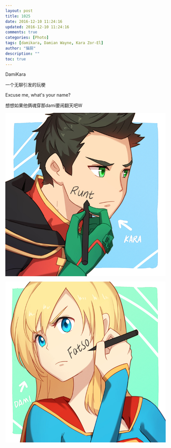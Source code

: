 ```yaml
---
layout: post
title: 1025
date: 2016-12-10 11:24:16
updated: 2016-12-10 11:24:16
comments: true
categories: [Photo]
tags: [damikara, Damian Wayne, Kara Zor-El]
author: "猫厨"
description: ""
toc: true
---
```


<p>DamiKara</p> 
<p>一个无聊引发的玩梗</p> 
<p>Excuse me,&nbsp;what's your name?</p> 
<p>想想如果他俩魂穿那dami要闹翻天吧W</p>

![](https://raw.githubusercontent.com/alicewish/meowchain247/master/img_cVZNdzJtQk9JV2ZHSXpHelFXQldyNmtQV1Zvc0xSR1krTGM3RDJTazUvYW94SXorQjF3OVlRPT0.jpg)

![](https://raw.githubusercontent.com/alicewish/meowchain247/master/img_cVZNdzJtQk9JV2ZHSXpHelFXQldyOUlxbnlTZXZNeWc5S09USDZyTkQ5TzYyWS80WmFXTVdBPT0.jpg)
